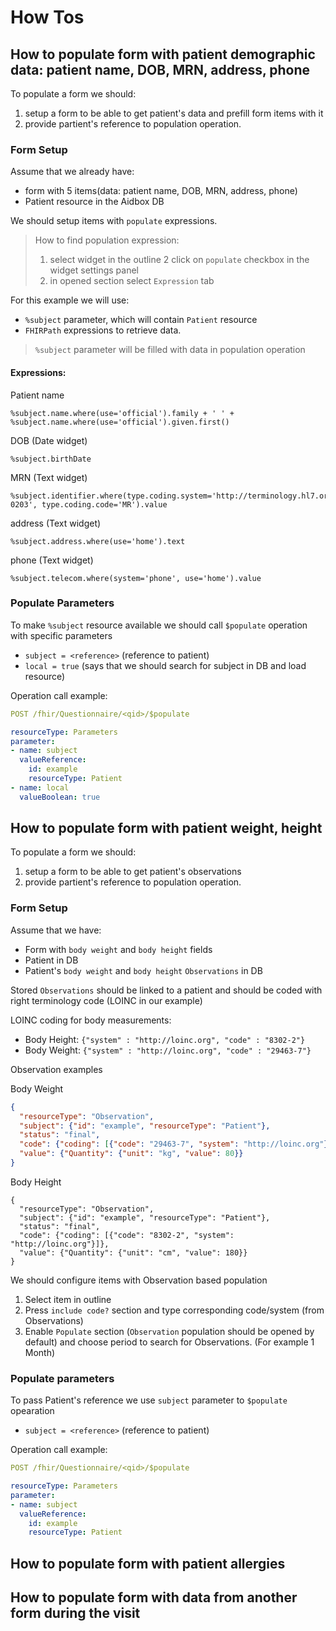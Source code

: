 # How Tos

## How to populate form with patient demographic data: patient name, DOB, MRN, address, phone

To populate a form we should: 

1. setup a form to be able to get patient's data and prefill form items with it
2. provide partient's reference to population operation. 

### Form Setup 

Assume that we already have:

- form with 5 items(data: patient name, DOB, MRN, address, phone)
- Patient resource in the Aidbox DB

We should setup items with `populate` expressions.

> How to find population expression:
> 1. select widget in the outline
> 2  click on `populate` checkbox in the widget settings panel
> 2. in opened section select `Expression` tab

For this example we will use:
- `%subject` parameter, which will contain `Patient` resource 
- `FHIRPath` expressions to retrieve data.

> `%subject` parameter will be filled with data in population operation


#### Expressions:

Patient name 

```fhirpath
%subject.name.where(use='official').family + ' ' + %subject.name.where(use='official').given.first()
```

DOB (Date widget)

```fhirpath
%subject.birthDate
```

MRN (Text widget)

```fhirpath
%subject.identifier.where(type.coding.system='http://terminology.hl7.org/CodeSystem/v2-0203', type.coding.code='MR').value
```

address (Text widget)

```fhirpath
%subject.address.where(use='home').text
```

phone (Text widget)

```fhirpath
%subject.telecom.where(system='phone', use='home').value
```

### Populate Parameters

To make `%subject` resource available we should call `$populate` operation with specific parameters

- `subject = <reference>` (reference to patient)
- `local = true` (says that we should search for subject in DB and load resource)

Operation call example:

```yaml
POST /fhir/Questionnaire/<qid>/$populate

resourceType: Parameters
parameter:
- name: subject
  valueReference:
    id: example
    resourceType: Patient
- name: local
  valueBoolean: true
```

## How to populate form with patient weight, height

To populate a form we should: 

1. setup a form to be able to get patient's observations
2. provide partient's reference to population operation. 

### Form Setup 

Assume that we have:
- Form with `body weight` and `body height` fields
- Patient in DB
- Patient's `body weight` and `body height` `Observations` in DB

Stored `Observations` should be linked to a patient and should be coded with right terminology code (LOINC in our example)

LOINC coding for body measurements:

- Body Height: `{"system" : "http://loinc.org", "code" : "8302-2"}`
- Body Weight: `{"system" : "http://loinc.org", "code" : "29463-7"}`


Observation examples

Body Weight

```json
{
  "resourceType": "Observation",
  "subject": {"id": "example", "resourceType": "Patient"},
  "status": "final",
  "code": {"coding": [{"code": "29463-7", "system": "http://loinc.org"}]},
  "value": {"Quantity": {"unit": "kg", "value": 80}}
}
```

Body Height

```
{
  "resourceType": "Observation",
  "subject": {"id": "example", "resourceType": "Patient"},
  "status": "final",
  "code": {"coding": [{"code": "8302-2", "system": "http://loinc.org"}]},
  "value": {"Quantity": {"unit": "cm", "value": 180}}
}
```

We should configure items with Observation based population

1. Select item in outline
2. Press `include code?` section and type corresponding code/system (from Observations)
3. Enable `Populate` section (`Observation` population should be opened by default) and choose period to search for Observations. (For example 1 Month)

### Populate parameters

To pass Patient's reference we use  `subject` parameter to `$populate` opearation

- `subject = <reference>` (reference to patient)

Operation call example:

```yaml
POST /fhir/Questionnaire/<qid>/$populate

resourceType: Parameters
parameter:
- name: subject
  valueReference:
    id: example
    resourceType: Patient
```

## How to populate form with patient allergies
## How to populate form with data from another form during the visit

